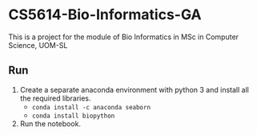 # CS5614-Bio-Informatics-GA

This is a project for the module of Bio Informatics in MSc in Computer Science, UOM-SL

## Run

1. Create a separate anaconda environment with python 3 and install all the required libraries.
   - `conda install -c anaconda seaborn`
   - `conda install biopython`
2. Run the notebook.
